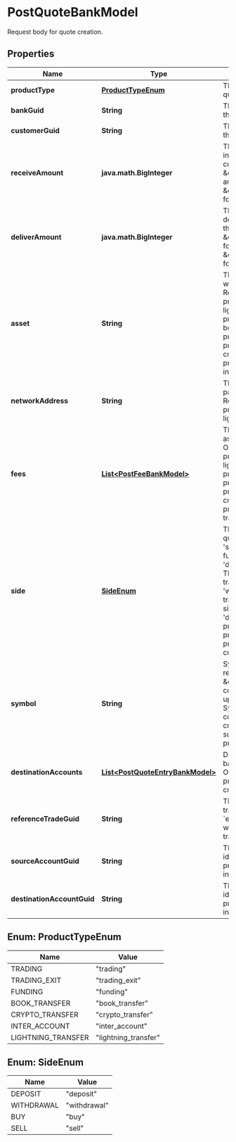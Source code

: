 

# PostQuoteBankModel

Request body for quote creation.

## Properties

| Name | Type | Description | Notes |
|------------ | ------------- | ------------- | -------------|
|**productType** | [**ProductTypeEnum**](#ProductTypeEnum) | The type of product the quote is for. |  [optional] |
|**bankGuid** | **String** | The unique identifier for the bank. |  [optional] |
|**customerGuid** | **String** | The unique identifier for the customer. |  [optional] |
|**receiveAmount** | **java.math.BigInteger** | The amount to be received in base units of the currency: currency is \&quot;asset\&quot; for buy and \&quot;counter_asset\&quot; for sell for trade quotes. |  [optional] |
|**deliverAmount** | **java.math.BigInteger** | The amount to be delivered in base units of the currency: currency is \&quot;counter_asset\&quot; for buy and \&quot;asset\&quot; for sell for trade quotes. |  [optional] |
|**asset** | **String** | The asset code the quote was requested for. Required when product_type is lightning_transfer, product_type is book_transfer, product_type is funding, product_type is crypto_transfer, or product_type is inter_account. |  [optional] |
|**networkAddress** | **String** | The network address to pay the invoice to. Required when product_type is lightning_transfer. |  [optional] |
|**fees** | [**List&lt;PostFeeBankModel&gt;**](PostFeeBankModel.md) | The custom fees associated with the quote Optional when product_type is lightning_transfer, product_type is funding, product_type is trading, product_type is crypto_transfer, or product_type is trading_exit. |  [optional] |
|**side** | [**SideEnum**](#SideEnum) | The direction for trade quotes: either &#39;buy&#39; or &#39;sell&#39;. The direction for funding quotes: either &#39;deposit&#39; or &#39;withdrawal&#39;. The direction for crypto transfer quotes: &#39;withdrawal&#39;. Book transfers do not require a side. They are all &#39;deposit&#39;s.  Required when product_type is funding, product_type is trading, or product_type is crypto_transfer. |  [optional] |
|**symbol** | **String** | Symbol the quote is being requested for. Format is \&quot;asset-counter_asset\&quot; in uppercase. See the Symbols API for a complete list of cryptocurrencies supported.  Required when product_type is trading. |  [optional] |
|**destinationAccounts** | [**List&lt;PostQuoteEntryBankModel&gt;**](PostQuoteEntryBankModel.md) | Destination accounts for batch transactions Optional when product_type is crypto_transfer. |  [optional] |
|**referenceTradeGuid** | **String** | The guid of the related trade. Only present on &#x60;exit&#x60; trades. Required when product_type is trading_exit. |  [optional] |
|**sourceAccountGuid** | **String** | The source account&#39;s identifier. Required when product_type is inter_account. |  [optional] |
|**destinationAccountGuid** | **String** | The destination account&#39;s identifier. Required when product_type is inter_account. |  [optional] |



## Enum: ProductTypeEnum

| Name | Value |
|---- | -----|
| TRADING | &quot;trading&quot; |
| TRADING_EXIT | &quot;trading_exit&quot; |
| FUNDING | &quot;funding&quot; |
| BOOK_TRANSFER | &quot;book_transfer&quot; |
| CRYPTO_TRANSFER | &quot;crypto_transfer&quot; |
| INTER_ACCOUNT | &quot;inter_account&quot; |
| LIGHTNING_TRANSFER | &quot;lightning_transfer&quot; |



## Enum: SideEnum

| Name | Value |
|---- | -----|
| DEPOSIT | &quot;deposit&quot; |
| WITHDRAWAL | &quot;withdrawal&quot; |
| BUY | &quot;buy&quot; |
| SELL | &quot;sell&quot; |



